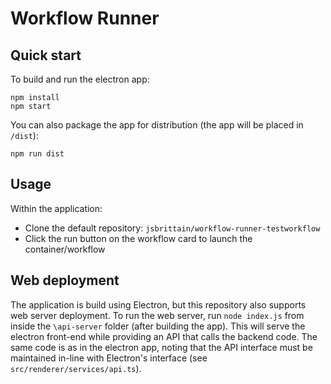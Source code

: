 # Workflow Runner

## Quick start

To build and run the electron app:

```
npm install
npm start
```

You can also package the app for distribution (the app will be placed in `/dist`):

```
npm run dist
```

## Usage

Within the application:

- Clone the default repository: `jsbrittain/workflow-runner-testworkflow`
- Click the run button on the workflow card to launch the container/workflow

## Web deployment

The application is build using Electron, but this repository also supports web server deployment. To run the web server, run `node index.js` from inside the `\api-server` folder (after building the app). This will serve the electron front-end while providing an API that calls the backend code. The same code is as in the electron app, noting that the API interface must be maintained in-line with Electron's interface (see `src/renderer/services/api.ts`).
